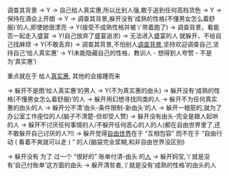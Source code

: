
调查其背景 -> Y -> 自己给人真实惠,所以比别人强,敢于追到任何高档货色 -> Y -> 保持在酒会上开朗 -> Y -> 调查其背景,躲开没有‘成熟的性格(不懂男女怎么着舒服)’的人,即使她很漂亮 -> Y(接受不成熟性格并被丫带着跑了) -> 调查背景，看能否一起走入盛宴 -> Y(自己放弃了盛宴追求) -> 无法进入盛宴的人 就躲开，不给自己找麻烦 -> Y(不敢丢弃) -> 调查其背景,不怕别人[调查背景](https://www.v2ex.com/notes/28139),坚持欢迎调查自己,坚持自己‘给人真实惠’ -> Y(未能隐藏自己的性格，教训人 - 想得到人夸赞 - 不是为‘真实惠’)

重点就在于 给人[真实惠](https://github.com/7900ms/000nottheater_deserted_systemlibrary/tree/master/small), 其他的会接踵而来

-> 躲开不是图‘给人真实惠’的男人 -> Y(不为真实惠的由头) -> 躲开没有‘成熟的性格(不懂男女怎么着舒服)’的人 -> 躲开用幻想寻找同类的人 -> 躲开不为任何真实惠的由头的人 -> 躲开分不清‘由头-条件限制-新由头’的人 -> 躲开一根筋的,就为了办公室工作座位的人(脑子不清楚-但却受人赞) -> 躲开没有由头-完全是跟人起哄的人 -> 躲开不讨厌任何事情的人/不躲开任何恶心的人的人(都在自由世界里了,还不敢躲开自己讨厌的人?!) -> 躲开觉得[自由世界](https://github.com/7900ms/000nottheater_deserted_systemlibrary/blob/master/supplementary/term-心理-自由世界.md)在于 “互相包容” 而不在于 “自由行动 ( 看着不爽就可以走 ) ” 的人(脑袋完全浆糊,和非自由世界没区别)

-> 躲开没有 为了 过一个 “很好的” 账单付清-由头 的[人](https://github.com/7900ms/000nottheater_deserted_systemlibrary/blob/master/supplementary/term-工作-职业评估.md) -> 躲开妈宝,丫就是没有‘自己付账单’这方面的由头 -> 躲开清贫者,丫就是没有‘成熟的性格’的由头的人

